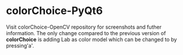 # colorChoice-PyQt6

Visit colorChoice-OpenCV repository for screenshots and futher information. The only change compared to the previous version of <b>colorChoice</b> is adding Lab as color model which can be changed to by pressing'a'. 
